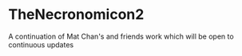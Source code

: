# TheNecronomicon2
A continuation of Mat Chan's and friends work which will be open to continuous updates
